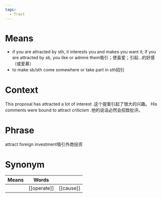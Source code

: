 ```yaml
---
tags:
  - Tract
---
```

# Means
- if you are attracted by sth, it interests you and makes you want it; if you are attracted by sb, you like or admire them吸引；使喜爱；引起…的好感（或爱慕）
- to make sb/sth come somewhere or take part in sth招引
# Context
This proposal has attracted a lot of interest .这个提案引起了很大的兴趣。
His comments were bound to attract criticism .他的说话必然会招致批评。
# Phrase
attract foreign investment吸引外商投资

# Synonym
| Means | Words       |           |
| ----- | ----------- | --------- |
|       | [[operate]] | [[cause]] |
